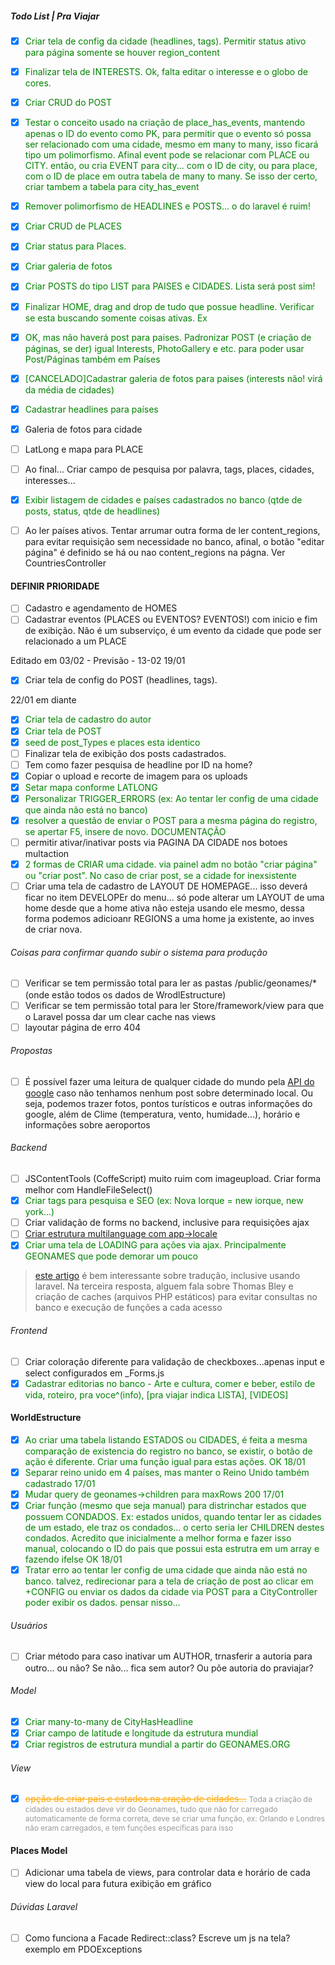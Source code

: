 ##### Todo List | Pra Viajar
- [x] <span style="color: green">Criar tela de config da cidade (headlines, tags). Permitir status ativo para página somente se houver region_content</span>
- [x] <span style="color: green">Finalizar tela de INTERESTS. Ok, falta editar o interesse e o globo de cores.</span>
- [x] <span style="color: green">Criar CRUD do POST</span>
- [x] <span style="color: green">Testar o conceito usado na criação de place_has_events, mantendo apenas o ID do evento como PK, para permitir que o evento só possa ser relacionado com uma cidade, mesmo em many to many,
isso ficará tipo um polimorfismo. Afinal event pode se relacionar com PLACE ou CITY. então, ou cria EVENT para city... com o ID de city, ou para place, com o ID de place em outra tabela de many to many. Se isso der certo, criar tambem a tabela para city_has_event</span>
- [x] <span style="color: green">Remover polimorfismo de HEADLINES e POSTS... o do laravel é ruim!</span>
- [x] <span style="color: green">Criar CRUD de PLACES</span>
- [x] <span style="color: green">Criar status para Places.</span> 
- [x] <span style="color: green">Criar galeria de fotos</span>
- [x] <span style="color: green">Criar POSTS do tipo LIST para PAISES e CIDADES. Lista será post sim!</span>
- [x] <span style="color: green">Finalizar HOME, drag and drop de tudo que possue headline. Verificar se esta buscando somente coisas ativas. Ex</span>
- [x] <span style="color: green">OK, mas não haverá post para paises. Padronizar POST (e criação de páginas, se der) igual Interests, PhotoGallery e etc. para poder usar Post/Páginas também em Países</span>
- [x] <span style="color: green">[CANCELADO]Cadastrar galeria de fotos para paises (interests não! virá da média de cidades)</span>
- [x] <span style="color: green">Cadastrar headlines para países</span>
- [x] Galeria de fotos para cidade
- [ ] LatLong e mapa para PLACE
- [ ] Ao final... Criar campo de pesquisa por palavra, tags, places, cidades, interesses...

- [x] <span style="color: green">Exibir listagem de cidades e países cadastrados no banco (qtde de posts, status, qtde de headlines)</span>

- [ ] Ao ler países ativos. Tentar arrumar outra forma de ler content_regions, para evitar requisição sem necessidade no banco, afinal, o botão "editar página" é definido se há ou nao content_regions na págna. Ver CountriesController
#### DEFINIR PRIORIDADE
- [ ] Cadastro e agendamento de HOMES
- [ ] Cadastrar eventos (PLACES ou EVENTOS? EVENTOS!) com inicio e fim de exibição. Não é um subserviço, é um evento da cidade que pode ser relacionado a um PLACE

Editado em 03/02 - Previsão - 13-02
19/01
-[x] Criar tela de config do POST (headlines, tags).

22/01 em diante
- [x] <span style="color: green">Criar tela de cadastro do autor</span>
- [x] <span style="color: green">Criar tela de POST</span>
- [x] <span style="color: green">seed de post_Types e places esta identico</span>
- [ ] Finalizar tela de exibição dos posts cadastrados.
- [ ] Tem como fazer pesquisa de headline por ID na home?
- [x] Copiar o upload e recorte de imagem para os uploads
- [x] <span style="color: green">Setar mapa conforme LATLONG</span>
- [x] <span style="color: green">Personalizar TRIGGER_ERRORS (ex: Ao tentar ler config de uma cidade que
ainda não está no banco)</span>
- [x] <span style="color: green">resolver a questão de enviar o POST para a mesma página do registro, se apertar F5, insere de novo.
DOCUMENTAÇÃO</span>
- [ ] permitir ativar/inativar posts via PAGINA DA CIDADE nos botoes multaction
- [x] <span style="color: green">2 formas de CRIAR uma cidade. via painel adm no botão "criar página" ou "criar post". No caso de criar post, se a cidade for inexsistente</span>
- [ ] Criar uma tela de cadastro de LAYOUT DE HOMEPAGE... isso deverá ficar no item DEVELOPEr do menu... só pode alterar um LAYOUT de uma home desde que a home ativa não esteja usando ele mesmo, dessa forma podemos adicioanr REGIONS a uma home ja existente, ao inves de criar nova.
###### Coisas para confirmar quando subir o sistema para produção

-[ ] Verificar se tem permissão total para ler as pastas /public/geonames/* (onde estão todos os dados de WrodlEstructure)
-[ ] Verificar se tem permissão total para ler Store/framework/view para que o Laravel possa dar um clear cache nas views
-[ ] layoutar página de erro 404
###### Propostas

-[ ] É possível fazer uma leitura de qualquer cidade do mundo pela [API do google](https://developers.google.com/places/web-service/) caso
não tenhamos nenhum post sobre determinado local. Ou seja, podemos trazer fotos, pontos turísticos e outras informações do google, além de Clime (temperatura, vento, humidade...), horário e informações sobre aeroportos

###### Backend

-[ ] JSContentTools (CoffeScript) muito ruim com imageupload. Criar forma melhor com HandleFileSelect()
-[x] <span style="color: green">Criar tags para pesquisa e SEO (ex: Nova 
Iorque = new iorque, new york...)</span>
-[ ] Criar validação de forms no backend, inclusive para requisições ajax
-[ ] [Criar estrutura multilanguage com app->locale](http://stackoverflow.com/questions/25082154/how-to-create-multilingual-translated-routes-in-laravel)
- [x] <span style="color: green">Criar uma tela de LOADING para ações via ajax. Principalmente GEONAMES que 
pode demorar um pouco</span>
> [este artigo](http://stackoverflow.com/questions/19249159/best-practice-multi-language-website) é bem interessante sobre tradução, inclusive usando laravel. Na terceira resposta, alguem fala sobre Thomas Bley e criação de caches (arquivos PHP estáticos) para evitar consultas no banco e execução de funções a cada acesso
###### Frontend
- [ ] Criar coloração diferente para validação de checkboxes...apenas input e select configurados em _Forms.js
- [x] <span style="color: green">Cadastrar editorias no banco - Arte e cultura, comer e beber, estilo de vida, roteiro, pra voce^(info), [pra viajar indica LISTA], [VIDEOS]</span>
#### WorldEstructure 

- [x] <span style="color: green">Ao criar uma tabela listando ESTADOS ou CIDADES, é feita 
a mesma comparação de existencia do registro no banco, se existir, o botão de ação é 
diferente. Criar uma função igual para estas ações. OK 18/01</span>
- [x] <span style="color: green">Separar reino unido em 4 países, mas manter o Reino Unido também cadastrado 17/01</span>
- [x] <span style="color: green">Mudar query de geonames->children para maxRows 200 17/01</span>
- [x] <span style="color: green">Criar função (mesmo que seja manual) para distrinchar 
estados que possuem CONDADOS. Ex: estados unidos, quando tentar ler as cidades de um 
estado, ele traz os condados... o certo seria ler CHILDREN destes condados. 
Acredito que inicialmente a melhor forma e fazer isso manual, colocando o ID do pais 
que possui esta estrutra em um array e fazendo ifelse OK 18/01</span>
- [x] <span style="color: green">Tratar erro ao tentar ler config de uma cidade que ainda não está no banco.
talvez, redirecionar para a tela de criação de post ao clicar em +CONFIG ou enviar
os dados da cidade via POST para a CityController poder exibir os dados. pensar nisso...</span>

###### Usuários

- [ ] Criar método para caso inativar um AUTHOR, trnasferir a autoria para outro... ou não? Se não... fica sem autor? Ou põe autoria do praviajar? 

###### Model

-[x] <span style="color: green">Criar many-to-many de CityHasHeadline</span>
-[x] <span style="color: green">Criar campo de latitude e longitude da estrutura 
mundial</span>
-[x] <span style="color: green">Criar registros de estrutura mundial a partir do 
GEONAMES.ORG</span>

###### View
-[x] <span style="color: orange; text-decoration: line-through;">opção de criar pais 
e estados na cração de cidades...</span> <span style="font-size: 12px; color: #999;">Toda a criação 
de cidades ou estados deve vir do Geonames, tudo que não for carregado automaticamente 
de forma correta, deve se criar uma função, ex: Orlando e Londres não eram carregados, 
e tem funções específicas para isso</span>


#### Places Model
-[ ] Adicionar uma tabela de views, para controlar data e horário de cada view do local para futura exibição em gráfico

###### Dúvidas Laravel
-[ ] Como funciona a Facade Redirect::class? Escreve um js na tela? exemplo em PDOExceptions


